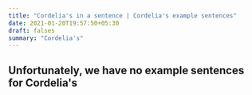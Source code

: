 ```yaml
---
title: "Cordelia's in a sentence | Cordelia's example sentences"
date: 2021-01-20T19:57:50+05:30
draft: falses
summary: "Cordelia's"
---
```

## Unfortunately, we have no example sentences for Cordelia's                 
